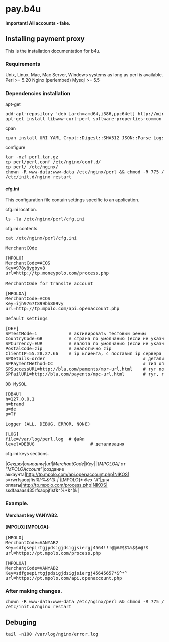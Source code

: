 # pay.b4u

#### Important! All accounts - fake.

## Installing payment proxy

This is the installation documentation for b4u.

### Requirements

Unix, Linux, Mac, Mac Server, Windows systems as long as perl is available.
Perl >= 5.20
Nginx (perlembed)
Mysql >= 5.5

### Dependencies installation

apt-get

<pre>
add-apt-repository 'deb [arch=amd64,i386,ppc64el] http://mirrors.coreix.net/mariadb/repo/10.1/ubuntu trusty main'
apt-get install libwww-curl-perl software-properties-common libconfig-inifiles-perl libyaml-syck-perl gcc atop libwww-curl-perl libmail-checkuser-perl libnumber-phone-perl libnet-smtp-ssl-perl libnet-ping-external-perl libnet-dns-perl libio-handle-util-perl libemail-valid-perl nginx-extras mariadb-server-10.1
</pre>

cpan

<pre>
cpan install URI YAML Crypt::Digest::SHA512 JSON::Parse Log::Log4perl JSON::Syck::Dump Data::Table
</pre>

configure

<pre>
tar -xzf perl.tar.gz 
cp perl/perl.conf /etc/nginx/conf.d/
cp perl/ /etc/nginx/
chown -R www-data:www-data /etc/nginx/perl && chmod -R 775 /etc/nginx/perl
/etc/init.d/nginx restart
</pre>

#### cfg.ini

This configuration file contain settings specific to an application.

cfg.ini location.

<pre>
ls -la /etc/nginx/perl/cfg.ini
</pre>

cfg.ini contents.

<pre>
cat /etc/nginx/perl/cfg.ini

MerchantCOde

[MPOLO]
MerchantCode=ACOS
Key=978y8ygbyv8
url=http://tp.moneypolo.com/process.php

MerchantCOde for transite account

[MPOLOA]
MerchantCode=ACOS
Key=ijh9767t899bh809vy
url=http://tp.mpolo.com/api.openaccount.php

Default settings

[DEF]
SPTestMode=1			# активировать тестовый режим
CountryCode=GB			# страна по умолчанию (если не указна клиентом в форме)
SPCurrency=EUR			# валюта по умолчанию (если не указна клиентом в форме)
PostalCode=zip			# аналогично zip
ClientIP=55.28.27.66	# ip клиента, я поставил ip сервера
SPDetails=order										# детализация
SPPaymentMethod=CC									# тип оплаты (в данном случае, переход сразу на форму ввода СС)
SPSuccessURL=http://bla.com/paments/mpr-url.html 	# тут понятно 
SPFailURL=http://bla.com/payents/mpc-url.html 		# тут, тоже понятно

DB MySQL

[DB4U]
h=127.0.0.1
n=brand
u=de
p=Tf

Logger (ALL, DEBUG, ERROR, NONE)

[LOG]
file=/var/log/perl.log 	# файл
level=DEBUG 					# детализация
</pre>

cfg.ini keys sections.

|*Секция*|*описание*|*url*|*MerchantCode*|*Key*|
|*[МPOLOA]* _от "MPOLOAccount"_|создание аккаунта|http://tp.mpolo.com/api.openaccount.php|NIKOS| s=rwrfsaopjfisf&^%*&^(& |
|*[MPOLO]* _без "A"_|для оплаты|http://tp.mpolo.com/process.php|NIKOS| ssdfaaaas435rfsaopjfisf&^%*&^(& |

### Example.

#### Merchant key VANYAB2.

#### [MPOLO] [MPOLOA]:

<pre>
[MPOLO]
MerchantCode=VANYAB2
Key=sdfgsepirtgjpdsigjdsigjsiergj4564!!!@@##$$%%$$#@!$
url=https://pt.mpolo.com/process.php

[MPOLOA]
MerchantCode=VANYAB2
Key=sdfgsepirtgjpdsigjdsigjsiergj45645657*&^*^
url=https://pt.mpolo.com/api.openaccount.php
</pre>

### After making changes.

<pre>
chown -R www-data:www-data /etc/nginx/perl && chmod -R 775 /etc/nginx/perl
/etc/init.d/nginx restart
</pre>

## Debuging 

<pre>
tail -n100 /var/log/nginx/error.log
</pre>
